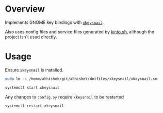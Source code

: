 # Overview

Implements GNOME key bindings with [`xkeysnail`](https://github.com/mooz/xkeysnail).

Also uses config files and service files generated by [kinto.sh](https://github.com/rbreaves/kinto), although the project isn't used directly.

# Usage

Ensure `xkeysnail` is installed.

```bash
sudo ln -s /home/abhishek/git/abhishek/dotfiles/xkeysnail/xkeysnail.service /lib/systemd/system/xkeysnail.service

systemctl start xkeysnail
```

Any changes to `config.py` require `xkeysnail` to be restarted

```bash
systemctl restart xkeysnail
```
